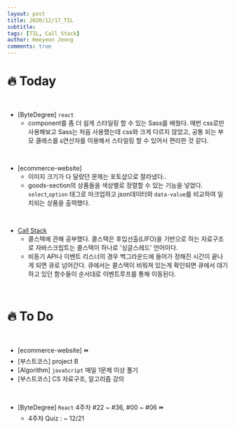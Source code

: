 ```yaml
---
layout: post
title: 2020/12/17_TIL
subtitle:
tags: [TIL, Call Stack]
author: Heeyeon Jeong
comments: true
---
```


# 🔥 Today

<br>

- [ByteDegree] `react`
  - component를 좀 더 쉽게 스타일링 할 수 있는 Sass를 배웠다. 매번 css로만 사용해보고 Sass는 처음 사용했는데 css와 크게 다르지 않았고, 공통 되는 부모 클래스를 `&`연산자를 이용해서 스타일링 할 수 있어서 편리한 것 같다.

<br>

- [ecommerce-website]
  - 이미지 크기가 다 달랐던 문제는 포토샵으로 잘라냈다..
  - goods-section의 상품들을 색상별로 정렬할 수 있는 기능을 넣었다. `select`,`option` 태그로 마크업하고 json데이터와 `data-value`를 비교하여 일치되는 상품을 출력했다.

<br>

- [Call Stack](https://heeyeonjeong.tistory.com/69)
  - 콜스택에 관해 공부했다. 콜스택은 후입선출(LIFO)을 기반으로 하는 자료구조로 자바스크립트는 콜스택이 하나로 '싱글스레드' 언어이다.
  - 비동기 API나 이벤트 리스너의 경우 백그라운드에 들어가 정해진 시간이 끝나게 되면 큐로 넘어간다. 큐에서는 콜스택이 비워져 있는게 확인되면 큐에서 대기하고 있던 함수들이 순서대로 이벤트루프를 통해 이동된다.

<br>

# 🔥 To Do

<br>

- [ecommerce-website] ⏩
- [부스트코스] project B
- [Algorithm] `javaScript` 매일 1문제 이상 풀기
- [부스트코스] CS 자료구조, 알고리즘 강의

<br>

- [ByteDegree] `React` 4주차 #22 ~ #36, #00 ~ #06 ⏩
  - 4주차 Quiz : ~ 12/21

